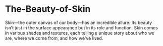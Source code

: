 # The-Beauty-of-Skin
Skin—the outer canvas of our body—has an incredible allure. Its beauty isn’t just in the surface appearance but in its role and function. Skin comes in various shades and textures, each telling a unique story about who we are, where we come from, and how we've lived.
